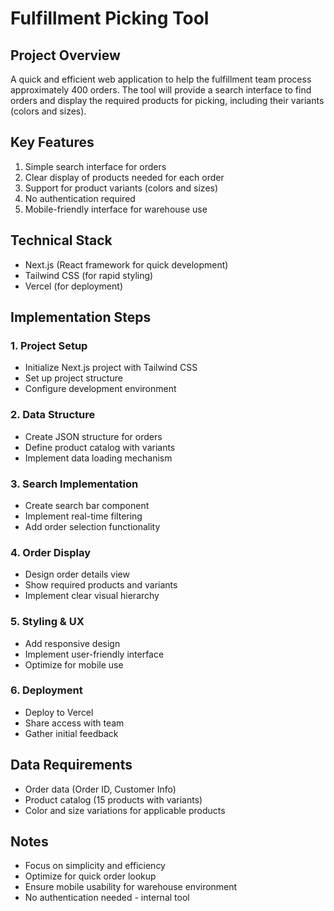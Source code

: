 # Fulfillment Picking Tool

## Project Overview
A quick and efficient web application to help the fulfillment team process approximately 400 orders. The tool will provide a search interface to find orders and display the required products for picking, including their variants (colors and sizes).

## Key Features
1. Simple search interface for orders
2. Clear display of products needed for each order
3. Support for product variants (colors and sizes)
4. No authentication required
5. Mobile-friendly interface for warehouse use

## Technical Stack
- Next.js (React framework for quick development)
- Tailwind CSS (for rapid styling)
- Vercel (for deployment)

## Implementation Steps

### 1. Project Setup
- Initialize Next.js project with Tailwind CSS
- Set up project structure
- Configure development environment

### 2. Data Structure
- Create JSON structure for orders
- Define product catalog with variants
- Implement data loading mechanism

### 3. Search Implementation
- Create search bar component
- Implement real-time filtering
- Add order selection functionality

### 4. Order Display
- Design order details view
- Show required products and variants
- Implement clear visual hierarchy

### 5. Styling & UX
- Add responsive design
- Implement user-friendly interface
- Optimize for mobile use

### 6. Deployment
- Deploy to Vercel
- Share access with team
- Gather initial feedback

## Data Requirements
- Order data (Order ID, Customer Info)
- Product catalog (15 products with variants)
- Color and size variations for applicable products

## Notes
- Focus on simplicity and efficiency
- Optimize for quick order lookup
- Ensure mobile usability for warehouse environment
- No authentication needed - internal tool 